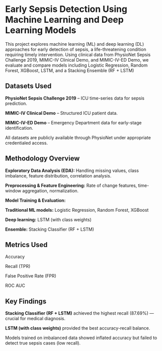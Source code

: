 # Early Sepsis Detection Using Machine Learning and Deep Learning Models

This project explores machine learning (ML) and deep learning (DL) approaches for early detection of sepsis, a life-threatening condition requiring timely intervention. Using clinical data from PhysioNet Sepsis Challenge 2019, MIMIC-IV Clinical Demo, and MIMIC-IV-ED Demo, we evaluate and compare models including Logistic Regression, Random Forest, XGBoost, LSTM, and a Stacking Ensemble (RF + LSTM)


## Datasets Used
**PhysioNet Sepsis Challenge 2019** – ICU time-series data for sepsis prediction.

**MIMIC-IV Clinical Demo** – Structured ICU patient data.

**MIMIC-IV-ED Demo** – Emergency Department data for early-stage identification.

All datasets are publicly available through PhysioNet under appropriate credentialed access.

## Methodology Overview
**Exploratory Data Analysis (EDA):** Handling missing values, class imbalance, feature distribution, correlation analysis.

**Preprocessing & Feature Engineering:** Rate of change features, time-window aggregation, normalization.

**Model Training & Evaluation:**

**Traditional ML models:** Logistic Regression, Random Forest, XGBoost

**Deep learning:** LSTM (with class weights)

**Ensemble:** Stacking Classifier (RF + LSTM)

## Metrics Used

Accuracy

Recall (TPR)

False Positive Rate (FPR)

ROC AUC

## Key Findings
**Stacking Classifier (RF + LSTM)** achieved the highest recall (87.69%) — crucial for medical diagnosis.

**LSTM (with class weights)** provided the best accuracy-recall balance.

Models trained on imbalanced data showed inflated accuracy but failed to detect true sepsis cases (low recall).
